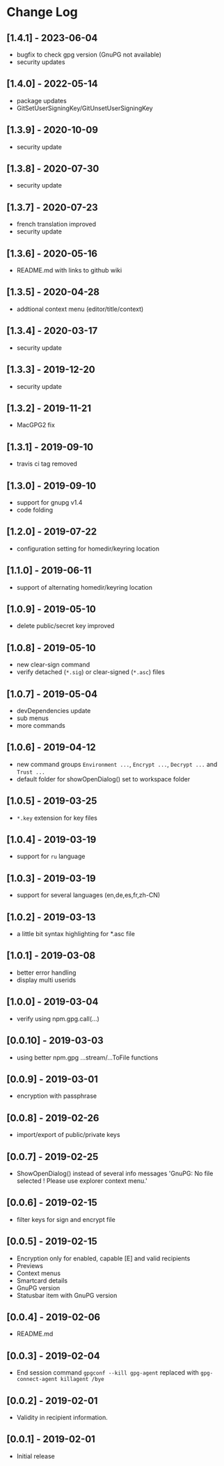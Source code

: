 # Change Log

## [1.4.1] - 2023-06-04

- bugfix to check gpg version (GnuPG not available)
- security updates

## [1.4.0] - 2022-05-14

- package updates
- GitSetUserSigningKey/GitUnsetUserSigningKey

## [1.3.9] - 2020-10-09

- security update

## [1.3.8] - 2020-07-30

- security update

## [1.3.7] - 2020-07-23

- french translation improved
- security update

## [1.3.6] - 2020-05-16

- README.md with links to github wiki

## [1.3.5] - 2020-04-28

- addtional context menu (editor/title/context)

## [1.3.4] - 2020-03-17

- security update

## [1.3.3] - 2019-12-20

- security update

## [1.3.2] - 2019-11-21

- MacGPG2 fix

## [1.3.1] - 2019-09-10

- travis ci tag removed

## [1.3.0] - 2019-09-10

- support for gnupg v1.4
- code folding

## [1.2.0] - 2019-07-22

- configuration setting for homedir/keyring location

## [1.1.0] - 2019-06-11

- support of alternating homedir/keyring location

## [1.0.9] - 2019-05-10

- delete public/secret key improved

## [1.0.8] - 2019-05-10

- new clear-sign command
- verify detached (`*.sig`) or clear-signed (`*.asc`) files

## [1.0.7] - 2019-05-04

- devDependencies update
- sub menus
- more commands

## [1.0.6] - 2019-04-12

- new command groups `Environment ...`, `Encrypt ...`, `Decrypt ...` and `Trust ...`
- default folder for showOpenDialog() set to workspace folder

## [1.0.5] - 2019-03-25

- `*.key` extension for key files

## [1.0.4] - 2019-03-19

- support for `ru` language

## [1.0.3] - 2019-03-19

- support for several languages (en,de,es,fr,zh-CN)

## [1.0.2] - 2019-03-13

- a little bit syntax highlighting for *.asc file
  
## [1.0.1] - 2019-03-08

- better error handling
- display multi userids

## [1.0.0] - 2019-03-04

- verify using npm.gpg.call(...)

## [0.0.10] - 2019-03-03

- using better npm.gpg ...stream/...ToFile functions

## [0.0.9] - 2019-03-01

- encryption with passphrase

## [0.0.8] - 2019-02-26

- import/export of public/private keys

## [0.0.7] - 2019-02-25

- ShowOpenDialog() instead of several info messages 'GnuPG: No file selected ! Please use explorer context menu.'

## [0.0.6] - 2019-02-15

- filter keys for sign and encrypt file

## [0.0.5] - 2019-02-15

- Encryption only for enabled, capable [E] and valid recipients
- Previews
- Context menus
- Smartcard details
- GnuPG version
- Statusbar item with GnuPG version

## [0.0.4] - 2019-02-06

- README.md

## [0.0.3] - 2019-02-04

- End session command `gpgconf --kill gpg-agent` replaced with `gpg-connect-agent killagent /bye`

## [0.0.2] - 2019-02-01

- Validity in recipient information.

## [0.0.1] - 2019-02-01

- Initial release